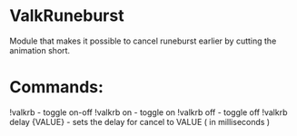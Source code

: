 # ValkRuneburst

Module that makes it possible to cancel runeburst earlier by cutting the animation short.

# Commands:

!valkrb - toggle on-off
!valkrb on - toggle on
!valkrb off - toggle off
!valkrb delay {VALUE} - sets the delay for cancel to VALUE ( in milliseconds )
